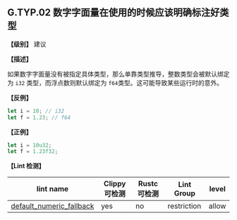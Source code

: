 ## G.TYP.02  数字字面量在使用的时候应该明确标注好类型

**【级别】** 建议

**【描述】**

如果数字字面量没有被指定具体类型，那么单靠类型推导，整数类型会被默认绑定为 `i32` 类型，而浮点数则默认绑定为 `f64`类型。这可能导致某些运行时的意外。

**【反例】**

```rust
let i = 10; // i32
let f = 1.23; // f64
```

**【正例】**

```rust
let i = 10u32;
let f = 1.23f32;
```

**【Lint 检测】**

| lint name                                                    | Clippy 可检测 | Rustc 可检测 | Lint Group  | level |
| ------------------------------------------------------------ | ------------- | ------------ | ----------- | ----- |
| [default_numeric_fallback](https://rust-lang.github.io/rust-clippy/master/#default_numeric_fallback) | yes           | no           | restriction | allow |

